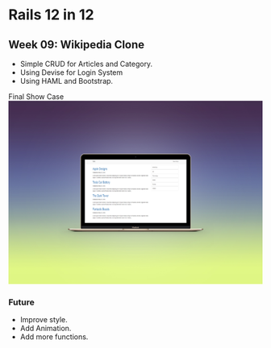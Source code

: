 # Rails 12 in 12
## Week 09: Wikipedia Clone

- Simple CRUD for Articles and Category.
- Using Devise for Login System
- Using HAML and Bootstrap.


Final Show Case
![VIEW](https://github.com/MAshrafM/Rails_12_in_12/blob/master/r09_wiki_clone/show.jpg)

### Future
- Improve style.
- Add Animation.
- Add more functions.

